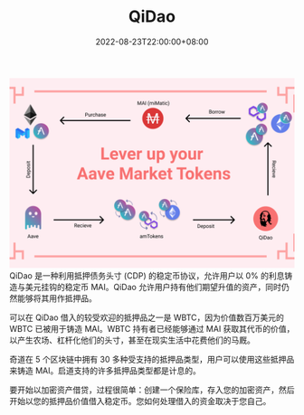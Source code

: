 ﻿---
title: "QiDao"
description: "QiDao 是一种利用抵押债务头寸 (CDP) 的稳定币协议，允许用户以 0% 的利息铸造与美元挂钩的稳定币 MAI。QiDao 允许用户持有他们期望升值的资产，同时仍然能够将其用作抵押品。"
date: 2022-08-23T22:00:00+08:00
lastmod: 2022-08-23T14:00:00+08:00
draft: false
authors: ["Cindy"]
featuredImage: "qidao.png"
tags: ["DeFi","QiDao"]
categories: ["nfts"]
nfts: ["DeFi"]
blockchain: ""
website: "https://app.mai.finance/"
twitter: "https://twitter.com/QiDaoProtocol"
discord: "https://discord.com/invite/FVBeuryQfR"
telegram: "https://t.me/joinchat/s1e2ThHZu11lNjlh"
github: ""
youtube: "https://www.youtube.com/channel/UCruwkC4VSOfNuVMECadXnNg"
twitch: ""
facebook: ""
instagram: ""
reddit: ""
medium: "https://0xlaozi.medium.com/"
steam: ""
gitbook: ""
googleplay: ""
appstore: ""
status: "Live"
weight: 
lightgallery: true
toc: true
pinned: false
recommend: false
recommend1: false
---
![img](346638b6d60c3f490.png)QiDao 是一种利用抵押债务头寸 (CDP) 的稳定币协议，允许用户以 0% 的利息铸造与美元挂钩的稳定币 MAI。QiDao 允许用户持有他们期望升值的资产，同时仍然能够将其用作抵押品。

可以在 QiDao 借入的较受欢迎的抵押品之一是 WBTC，因为价值数百万美元的 WBTC 已被用于铸造 MAI。WBTC 持有者已经能够通过 MAI 获取其代币的价值，以产生农场、杠杆化他们的头寸，甚至在现实生活中花费他们的马厩。

奇道在 5 个区块链中拥有 30 多种受支持的抵押品类型，用户可以使用这些抵押品来铸造 MAI。启道支持的许多抵押品类型都是计息的。

要开始以加密资产借贷，过程很简单：创建一个保险库，存入您的加密资产，然后开始以您的抵押品价值借入稳定币。您如何处理借入的资金取决于您自己。